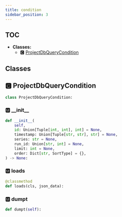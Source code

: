 ```yaml
---
title: condition
sidebar_position: 3
---
```


## TOC

- **Classes:**
  - 🅲 [ProjectDbQueryCondition](#🅲-projectdbquerycondition)

## Classes

## 🅲 ProjectDbQueryCondition

```python
class ProjectDbQueryCondition:
```


### 🅼 \_\_init\_\_

```python
def __init__(
    self,
    id: Union[Tuple[int, int], int] = None,
    timestamp: Union[Tuple[str, str], str] = None,
    series: str = None,
    run_id: Union[str, int] = None,
    limit: int = None,
    order: Dict[str, SortType] = {},
) -> None:
```
### 🅼 loads

```python
@classmethod
def loads(cls, json_data):
```
### 🅼 dumpt

```python
def dumpt(self):
```

